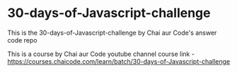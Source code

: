 # 30-days-of-Javascript-challenge
This is the 30-days-of-Javascript-challenge by Chai aur Code's answer code repo

This is a course by Chai aur Code youtube channel
course link - https://courses.chaicode.com/learn/batch/30-days-of-Javascript-challenge